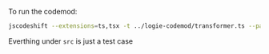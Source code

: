 To run the codemod:

```bash
jscodeshift --extensions=ts,tsx -t ../logie-codemod/transformer.ts --parser tsx src --dry
```

Everthing under `src` is just a test case

